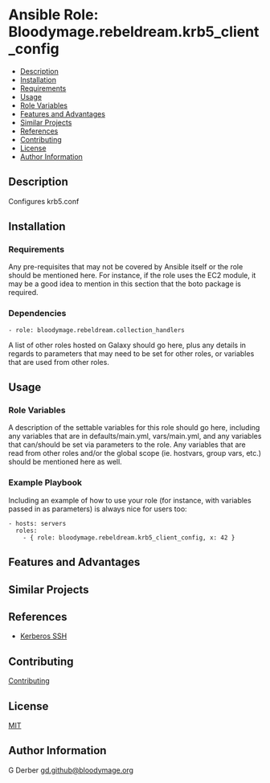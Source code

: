 Ansible Role: Bloodymage.rebeldream.krb5_client_config
===============

- [Description](#description)
- [Installation](#installation)
- [Requirements](#requirements)
- [Usage](#usage)
- [Role Variables](#role-variables)
- [Features and Advantages](#features-and-advantages)
- [Similar Projects](#similar-projects)
- [References](#references)
- [Contributing](#contributing)
- [License](#license)
- [Author Information](#author-information)

Description
-----------
Configures krb5.conf

Installation
------------

### Requirements

Any pre-requisites that may not be covered by Ansible itself or the role should be mentioned here. For instance, if the role uses the EC2 module, it may be a good idea to mention in this section that the boto package is required.

### Dependencies
```- role: bloodymage.rebeldream.collection_handlers```

A list of other roles hosted on Galaxy should go here, plus any details in regards to parameters that may need to be set for other roles, or variables that are used from other roles.

Usage
-----

### Role Variables

A description of the settable variables for this role should go here, including any variables that are in defaults/main.yml, vars/main.yml, and any variables that can/should be set via parameters to the role. Any variables that are read from other roles and/or the global scope (ie. hostvars, group vars, etc.) should be mentioned here as well.

### Example Playbook

Including an example of how to use your role (for instance, with variables passed in as parameters) is always nice for users too:

    - hosts: servers
      roles:
        - { role: bloodymage.rebeldream.krb5_client_config, x: 42 }

Features and Advantages
-----------------------


Similar Projects
----------------

References
----------
- [Kerberos SSH](http://kerberos.996246.n3.nabble.com/Kerberos-SSH-td37292.html)

Contributing
------------
[Contributing](CONTRIBUTING.md.md)

License
-------
[MIT](LICENSE.md)

Author Information
------------------
G Derber
gd.github@bloodymage.org
